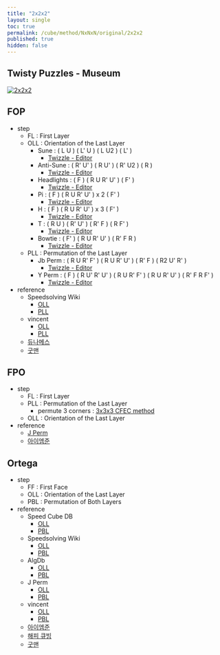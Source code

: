 ```yaml
---
title: "2x2x2"
layout: single
toc: true
permalink: /cube/method/NxNxN/original/2x2x2
published: true
hidden: false
---
```


<head>
  <base target="_blank">
</head>



## Twisty Puzzles - Museum

<a href="https://twistypuzzles.com/app/museum/museum_showitem.php?pkey=20">
  <img alt="2x2x2" src="https://twistypuzzles.com/museum/large/00020-01.jpg">
</a>



## FOP

- step
  - FL : First Layer
  - OLL : Orientation of the Last Layer
    - Sune : ( L U ) ( L' U ) ( L U2 ) ( L' )
      - [Twizzle - Editor](https://alpha.twizzle.net/edit/?puzzle=2x2x2&setup-anchor=end&stickering=OLL&alg=L+U+L%27+U+L+U2+L%27)
    - Anti-Sune : ( R' U' ) ( R U' ) ( R' U2 ) ( R )
      - [Twizzle - Editor](https://alpha.twizzle.net/edit/?puzzle=2x2x2&setup-anchor=end&stickering=OLL&alg=R%27+U%27+R+U%27+R%27+U2+R)
    - Headlights : ( F ) ( R U R' U' ) ( F' )
      - [Twizzle - Editor](https://alpha.twizzle.net/edit/?puzzle=2x2x2&setup-anchor=end&stickering=OLL&alg=F+R+U+R%27+U%27+F%27)
    - Pi : ( F ) ( R U R' U' ) x 2 ( F' )
      - [Twizzle - Editor](https://alpha.twizzle.net/edit/?puzzle=2x2x2&setup-anchor=end&stickering=OLL&alg=F+%28R+U+R%27+U%27%292+F%27)
    - H : ( F ) ( R U R' U' ) x 3 ( F' )
      - [Twizzle - Editor](https://alpha.twizzle.net/edit/?puzzle=2x2x2&setup-anchor=end&stickering=OLL&alg=F+%28R+U+R%27+U%27%293+F%27)
    - T : ( R U ) ( R' U' ) ( R' F ) ( R F' )
      - [Twizzle - Editor](https://alpha.twizzle.net/edit/?puzzle=2x2x2&setup-anchor=end&stickering=OLL&alg=R+U+R%27+U%27+R%27+F+R+F%27)
    - Bowtie : ( F' ) ( R U R' U' ) ( R' F R )
      - [Twizzle - Editor](https://alpha.twizzle.net/edit/?puzzle=2x2x2&setup-anchor=end&stickering=OLL&alg=F%27+R+U+R%27+U%27+R%27+F+R)
  - PLL : Permutation of the Last Layer
    - Jb Perm : ( R U R' F' ) ( R U R' U' ) ( R' F ) ( R2 U' R' )
      - [Twizzle - Editor](https://alpha.twizzle.net/edit/?puzzle=2x2x2&setup-anchor=end&stickering=PLL&alg=R+U+R%27+F%27+R+U+R%27+U%27+R%27+F+R2+U%27+R%27)
    - Y Perm : ( F ) ( R U' R' U' ) ( R U R' F' ) ( R U R' U' ) ( R' F R F' )
      - [Twizzle - Editor](https://alpha.twizzle.net/edit/?puzzle=2x2x2&setup-anchor=end&stickering=PLL&alg=F+R+U%27+R%27+U%27+R+U+R%27+F%27+R+U+R%27+U%27+R%27+F+R+F%27)
- reference
  - Speedsolving Wiki
    - [OLL](https://www.speedsolving.com/wiki/index.php/OLL_(2x2x2))
    - [PLL](https://www.speedsolving.com/wiki/index.php/PLL_(2x2x2))
  - vincent
    - [OLL](https://m.blog.naver.com/vincentcube/60134585079)
    - [PLL](https://m.blog.naver.com/vincentcube/60134585117)
  - [듀나메스](https://youtu.be/wTMsdWKq6No)
  - [굿맨](https://youtu.be/byZU8_inqSU)



## FPO

- step
  - FL : First Layer
  - PLL : Permutation of the Last Layer
    - permute 3 corners : [3x3x3 CFEC method](/cube/method/NxNxN/original/3x3x3#cfec)
  - OLL : Orientation of the Last Layer
- reference
  - [J Perm](https://jperm.net/2x2)
  - [아이엠준](https://youtu.be/3UtuDW2THL4)



## Ortega

- step
  - FF : First Face
  - OLL : Orientation of the Last Layer
  - PBL : Permutation of Both Layers
- reference
  - Speed Cube DB
    - [OLL](https://speedcubedb.com/a/2x2/OrtegaOLL)
    - [PBL](https://speedcubedb.com/a/2x2/OrtegaPBL)
  - Speedsolving Wiki
    - [OLL](https://www.speedsolving.com/wiki/index.php/OLL_(2x2x2))
    - [PBL](https://www.speedsolving.com/wiki/index.php/PBL)
  - AlgDb
    - [OLL](http://algdb.net/puzzle/222/ortegaoll)
    - [PBL](http://algdb.net/puzzle/222/ortegapbl)
  - J Perm
    - [OLL](https://jperm.net/algs/2x2oll)
    - [PBL](https://jperm.net/algs/2x2pbl)
  - vincent
    - [OLL](https://m.blog.naver.com/vincentcube/60134828818)
    - [PBL](https://m.blog.naver.com/vincentcube/60134828872)
  - [아이엠준](https://youtu.be/BNmOS69maw4)
  - [해피 큐빙](https://youtu.be/3d1IKL6HMUs)
  - [굿맨](https://youtu.be/zcihyvuCvMQ)
